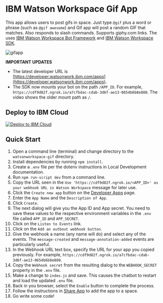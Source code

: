 # IBM Watson Workspace Gif App
This app allows users to post gifs in space. Just type `@gif` plus a word or phrase (such as `@gif awesome`) and Gif app will post a random GIF that matches. Also responds to slash commands. Supports giphy.com links. The uses [IBM Watson Workspace Bot Framework]() and [IBM Watson Workspace SDK](https://github.com/van-ibm/watsonworkspace-sdk).

![gifapp](https://user-images.githubusercontent.com/1700450/33235000-e7b4635e-d227-11e7-8555-f6647078c96f.gif)


**IMPORTANT UPDATES**

* The latest developer URL is [https://developer.watsonwork.ibm.com/apps](https://developer.watsonwork.ibm.com/apps).
* The SDK now mounts your bot on the path `/APP_ID`. For example, `https://cdf9d82f.ngrok.io/a7cfbdac-cdab-3d6f-ae13-0654b6b8e880`. The video shows the older mount path as `/`.


## Deploy to IBM Cloud
[![Deploy to IBM Cloud](https://metrics-tracker.mybluemix.net/stats/workspace/button.svg)](https://bluemix.net/deploy?repository=https://github.com/bhumitpatel/watsonworkspace-gif.git)

## Quick Start

1. Open a command line (terminal) and change directory to the `watsonworkspace-gif` directory.
2. Install dependencies by running `npm install`.
3. Create a `.env` file per the dotenv instructions in Local Development documentation.
4. Run `npm run-script dev` from a command line.
5. Copy the URL seen in the `Use 'https://cdf9d82f.ngrok.io/<APP_ID>' as your webhook URL in Watson Workspace` message for later use.
6. Click the `Create new app` button on the [Developer Apps](https://developer.watsonwork.ibm.com/apps) page.
7. Enter the `App Name` and the `Description of App`.
8. Click `Create`.
9. The next dialog will give you the App ID and App secret. You need to save these values to the respective environment variables in the `.env` file called `APP_ID` and `APP_SECRET`.
10. Click on the `Listen to Events` link.
11. Click on the `Add an outbout webhook button`.
12. Give the webhook a name (any name will do) and select any of the events. The `message-created` and `message-annotation-added` events are particularly useful.
13. In the Webhook URL text box, specify the URL for your app you copied previously. For example, `https://cdf9d82f.ngrok.io/a7cfbdac-cdab-3d6f-ae13-0654b6b8e880`.
14. Copy the `Webhook secret` from the resulting dialog to the `WEBHOOK_SECRET` property in the `.env` file.
15. Make a change to `index.js` and save. This causes the chatbot to restart and load the updated `.env` file.
16. Back in you browser, select the `Enable` button to complete the process.
17. Follow the instructions in [Share App](https://workspace.ibm.com/developer/apps/dashboard/share) to add the app to a space.
18. Go write some code!
